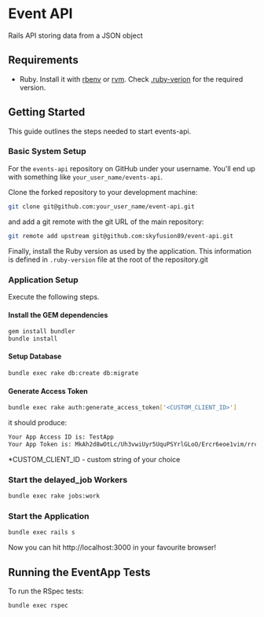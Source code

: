 # Event API

Rails API storing data from a JSON object

## Requirements

* Ruby. Install it with [rbenv](https://github.com/rbenv/rbenv) or [rvm](https://rvm.io). Check [.ruby-verion](.ruby-version) for the required version.

## Getting Started

This guide outlines the steps needed to start events-api.

### Basic System Setup

For the `events-api` repository on GitHub under your username. You'll end up with something like `your_user_name/events-api`.

Clone the forked repository to your development machine:

```sh
git clone git@github.com:your_user_name/event-api.git
```

and add a git remote with the git URL of the main repository:

```sh
git remote add upstream git@github.com:skyfusion89/event-api.git
```

Finally, install the Ruby version as used by the application. This information is defined in `.ruby-version` file at the root of the repository.git

### Application Setup

Execute the following steps.

#### Install the GEM dependencies

```sh
gem install bundler
bundle install
```

#### Setup Database

```sh
bundle exec rake db:create db:migrate
```

#### Generate Access Token

```sh
bundle exec rake auth:generate_access_token['<CUSTOM_CLIENT_ID>']
```
it should produce:
```sh
Your App Access ID is: TestApp
Your App Token is: MkAh2d8wOtLc/Uh3vwiUyr5UquPSYrlGLoO/Ercr6eoe1vim/rrc3Dqx/r9vf0QUZvn1iOU6hhrsof/hwyt6Hg==
```

*CUSTOM_CLIENT_ID - custom string of your choice

### Start the delayed_job Workers

```sh
bundle exec rake jobs:work
```

### Start the Application

```sh
bundle exec rails s
```

Now you can hit http://localhost:3000 in your favourite browser!

## Running the EventApp Tests

To run the RSpec tests:

```sh
bundle exec rspec
```
